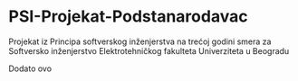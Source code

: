 # PSI-Projekat-Podstanarodavac
Projekat iz Principa softverskog inženjerstva na trećoj godini smera za Softversko inženjerstvo Elektrotehničkog fakulteta Univerziteta u Beogradu


Dodato ovo
